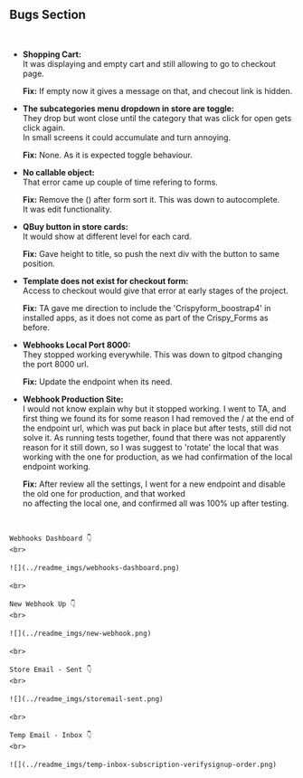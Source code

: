 ## Bugs Section
<br>


- **Shopping Cart:** <br>
    It was displaying and empty cart and still allowing to go to checkout page. 
    <br>

    **Fix:** If empty now it gives a message on that, and checout link is hidden.

- **The subcategories menu dropdown in store are toggle:** <br>
    They drop but wont close until the category that was click for open gets click again. <br>
    In small screens it could accumulate and turn annoying.
    <br>
    
    **Fix:** None. As it is expected toggle behaviour.

- **No callable object:** <br>
    That error came up couple of time refering to forms.
    <br>

    **Fix:** Remove the () after form sort it. This was down to autocomplete.<br>
         It was edit functionality.

- **QBuy button in store cards:** <br>
    It would show at different level for each card.
    <br>

    **Fix:** Gave height to title, so push the next div with the button to same position.

- **Template does not exist for checkout form:** <br>
    Access to checkout would give that error at early stages of the project.
    <br>

    **Fix:** TA gave me direction to include the 'Crispyform_boostrap4' in installed apps, as it does not come as part of the Crispy_Forms as before.

- **Webhooks Local Port 8000:** <br>
    They stopped working everywhile. This was down to gitpod changing the port 8000 url.
    <br>

    **Fix:** Update the endpoint when its need.

- **Webhook Production Site:** <br>
    I would not know explain why but it stopped working. I went to TA, and first thing we found its for some reason I had removed the / at the end of the endpoint url, which was put back in place but after tests, still did not solve it. As running tests together, found that there was not apparently reason for it still down, so I was suggest to 'rotate' the local that was working with the one for production, as we had confirmation of the local endpoint working.
    <br>

    **Fix:** After review all the settings, I went for a new endpoint and disable the old one for production, and that worked  
             no affecting the local one, and confirmed all was 100% up after testing.
<br>
    
    Webhooks Dashboard 👇
    <br>

    ![](../readme_imgs/webhooks-dashboard.png)
    
    <br>

    New Webhook Up 👇
    <br>

    ![](../readme_imgs/new-webhook.png)
    
    <br>

    Store Email - Sent 👇
    <br>

    ![](../readme_imgs/storemail-sent.png)
    
    <br>

    Temp Email - Inbox 👇
    <br>

    ![](../readme_imgs/temp-inbox-subscription-verifysignup-order.png)
